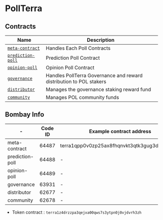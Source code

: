 # PollTerra

## Contracts

| Name                                                       | Description                                  |
| ---------------------------------------------------------- | -------------------------------------------- |
| [`meta-contract`](contracts/meta-contract) | Handles Each Poll Contracts |
| [`prediction-poll`](contracts/prediction-poll) | Prediction Poll Contract |
| [`opinion-poll`](contracts/opinion-poll) | Opinion Poll Contract |
| [`governance`](contracts/governance) | Handles PollTerra Governance and reward distribution to POL stakers |
| [`distributor`](contracts/distributor) | Manages the governance staking reward fund |
| [`community`](contracts/community) | Manages POL community funds |


## Bombay Info

| - | Code ID | Example contract address |
|---|---------|--------------------------|
| meta-contract | 64487 | terra1qpp0v0zp25ax8fhqnvkt3qtk3gug3df8d4uf7u |
| prediction-poll | 64488 | - |
| opinion-poll | 64489 | - |
| governance | 63931 | - |
| distributor | 62677 | - |
| community | 62678 | - |

* Token contract : `terra1z4drzzpa3qejxa00qws7s3ytpn0j0vjdvrh3zh`
